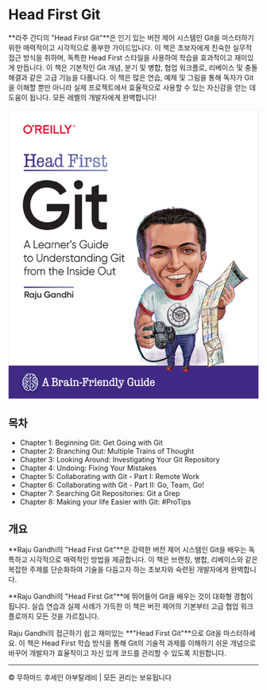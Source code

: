 <!-- ©©©©©©©©©©©©©©©©©©©©©©©© All Rights Are Reserved By Muhammad Husain Abootalebi ©©©©©©©©©©©©©©©©©©©©©©©©©©©©©©©©©© -->

# Head First Git

**라주 간디의 "Head First Git"**은 인기 있는 버전 제어 시스템인 Git을 마스터하기 위한 매력적이고 시각적으로 풍부한 가이드입니다. 이 책은 초보자에게 친숙한 실무적 접근 방식을 취하며, 독특한 Head First 스타일을 사용하여 학습을 효과적이고 재미있게 만듭니다. 이 책은 기본적인 Git 개념, 분기 및 병합, 협업 워크플로, 리베이스 및 충돌 해결과 같은 고급 기능을 다룹니다. 이 책은 많은 연습, 예제 및 그림을 통해 독자가 Git을 이해할 뿐만 아니라 실제 프로젝트에서 효율적으로 사용할 수 있는 자신감을 얻는 데 도움이 됩니다. 모든 레벨의 개발자에게 완벽합니다!

![1 - Learn Django in 24 hours](../../assets/Books/Book%20Covers/2%20-%20Head%20First%20Git.webp)

## 목차

- Chapter 1: Beginning Git: Get Going with Git
- Chapter 2: Branching Out: Multiple Trains of Thought
- Chapter 3: Looking Around: Investigating Your Git Repository
- Chapter 4: Undoing: Fixing Your Mistakes
- Chapter 5: Collaborating with Git - Part I: Remote Work
- Chapter 6: Collaborating with Git - Part II: Go, Team, Go!
- Chapter 7: Searching Git Repositories: Git a Grep
- Chapter 8: Making your life Easier with Git: #ProTips

## 개요

**Raju Gandhi의 "Head First Git"**은 강력한 버전 제어 시스템인 Git을 배우는 독특하고 시각적으로 매력적인 방법을 제공합니다. 이 책은 브랜칭, 병합, 리베이스와 같은 복잡한 주제를 단순화하여 기술을 다듬고자 하는 초보자와 숙련된 개발자에게 완벽합니다.

**Raju Gandhi의 "Head First Git"**에 뛰어들어 Git을 배우는 것이 대화형 경험이 됩니다. 실습 연습과 실제 사례가 가득한 이 책은 버전 제어의 기본부터 고급 협업 워크플로까지 모든 것을 가르칩니다.

Raju Gandhi의 접근하기 쉽고 재미있는 **"Head First Git"**으로 Git을 마스터하세요. 이 책은 Head First 학습 방식을 통해 Git의 기술적 과제를 이해하기 쉬운 개념으로 바꾸어 개발자가 효율적이고 자신 있게 코드를 관리할 수 있도록 지원합니다.

---

© 무하마드 후세인 아부탈레비 | 모든 권리는 보유됩니다

<!-- ©©©©©©©©©©©©©©©©©©©©©©©© All Rights Are Reserved By Muhammad Husain Abootalebi ©©©©©©©©©©©©©©©©©©©©©©©©©©©©©©©©©© -->
